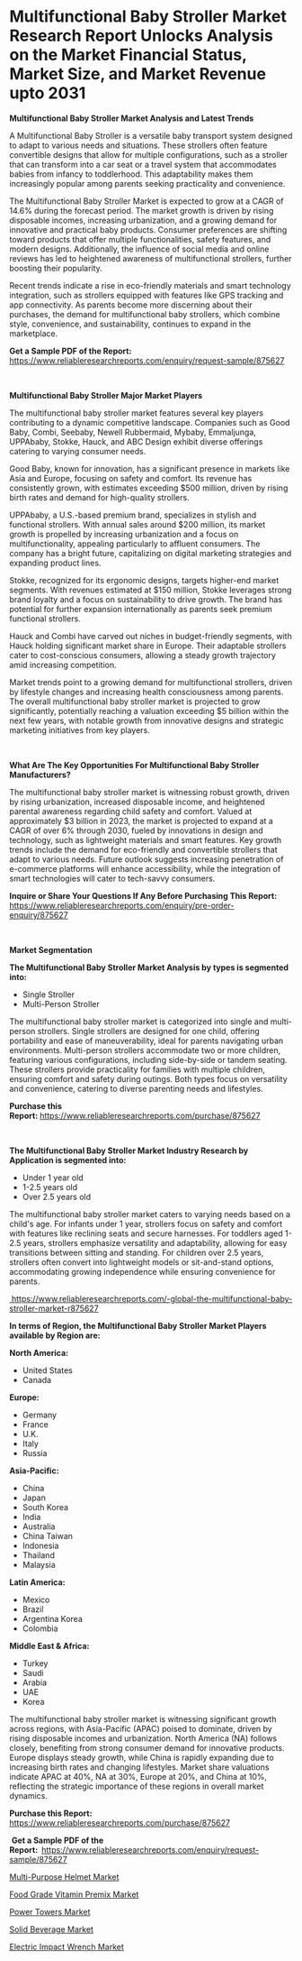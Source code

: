 <p><h1>Multifunctional Baby Stroller Market Research Report Unlocks Analysis on the Market Financial Status, Market Size, and Market Revenue upto 2031</h1></p><p><strong>Multifunctional Baby Stroller Market Analysis and Latest Trends</strong></p>
<p><p>A Multifunctional Baby Stroller is a versatile baby transport system designed to adapt to various needs and situations. These strollers often feature convertible designs that allow for multiple configurations, such as a stroller that can transform into a car seat or a travel system that accommodates babies from infancy to toddlerhood. This adaptability makes them increasingly popular among parents seeking practicality and convenience.</p><p>The Multifunctional Baby Stroller Market is expected to grow at a CAGR of 14.6% during the forecast period. The market growth is driven by rising disposable incomes, increasing urbanization, and a growing demand for innovative and practical baby products. Consumer preferences are shifting toward products that offer multiple functionalities, safety features, and modern designs. Additionally, the influence of social media and online reviews has led to heightened awareness of multifunctional strollers, further boosting their popularity. </p><p>Recent trends indicate a rise in eco-friendly materials and smart technology integration, such as strollers equipped with features like GPS tracking and app connectivity. As parents become more discerning about their purchases, the demand for multifunctional baby strollers, which combine style, convenience, and sustainability, continues to expand in the marketplace.</p></p>
<p><strong>Get a Sample PDF of the Report:&nbsp;</strong> <a href="https://www.reliableresearchreports.com/enquiry/request-sample/875627">https://www.reliableresearchreports.com/enquiry/request-sample/875627</a></p>
<p>&nbsp;</p>
<p><strong>Multifunctional Baby Stroller Major Market Players</strong></p>
<p><p>The multifunctional baby stroller market features several key players contributing to a dynamic competitive landscape. Companies such as Good Baby, Combi, Seebaby, Newell Rubbermaid, Mybaby, Emmaljunga, UPPAbaby, Stokke, Hauck, and ABC Design exhibit diverse offerings catering to varying consumer needs.</p><p>Good Baby, known for innovation, has a significant presence in markets like Asia and Europe, focusing on safety and comfort. Its revenue has consistently grown, with estimates exceeding $500 million, driven by rising birth rates and demand for high-quality strollers.</p><p>UPPAbaby, a U.S.-based premium brand, specializes in stylish and functional strollers. With annual sales around $200 million, its market growth is propelled by increasing urbanization and a focus on multifunctionality, appealing particularly to affluent consumers. The company has a bright future, capitalizing on digital marketing strategies and expanding product lines.</p><p>Stokke, recognized for its ergonomic designs, targets higher-end market segments. With revenues estimated at $150 million, Stokke leverages strong brand loyalty and a focus on sustainability to drive growth. The brand has potential for further expansion internationally as parents seek premium functional strollers.</p><p>Hauck and Combi have carved out niches in budget-friendly segments, with Hauck holding significant market share in Europe. Their adaptable strollers cater to cost-conscious consumers, allowing a steady growth trajectory amid increasing competition.</p><p>Market trends point to a growing demand for multifunctional strollers, driven by lifestyle changes and increasing health consciousness among parents. The overall multifunctional baby stroller market is projected to grow significantly, potentially reaching a valuation exceeding $5 billion within the next few years, with notable growth from innovative designs and strategic marketing initiatives from key players.</p></p>
<p>&nbsp;</p>
<p><strong>What Are The Key Opportunities For Multifunctional Baby Stroller Manufacturers?</strong></p>
<p><p>The multifunctional baby stroller market is witnessing robust growth, driven by rising urbanization, increased disposable income, and heightened parental awareness regarding child safety and comfort. Valued at approximately $3 billion in 2023, the market is projected to expand at a CAGR of over 6% through 2030, fueled by innovations in design and technology, such as lightweight materials and smart features. Key growth trends include the demand for eco-friendly and convertible strollers that adapt to various needs. Future outlook suggests increasing penetration of e-commerce platforms will enhance accessibility, while the integration of smart technologies will cater to tech-savvy consumers.</p></p>
<p><strong>Inquire or Share Your Questions If Any Before Purchasing This Report:</strong> <a href="https://www.reliableresearchreports.com/enquiry/pre-order-enquiry/875627">https://www.reliableresearchreports.com/enquiry/pre-order-enquiry/875627</a></p>
<p>&nbsp;</p>
<p><strong>Market Segmentation</strong></p>
<p><strong>The Multifunctional Baby Stroller Market Analysis by types is segmented into:</strong></p>
<p><ul><li>Single Stroller</li><li>Multi-Person Stroller</li></ul></p>
<p><p>The multifunctional baby stroller market is categorized into single and multi-person strollers. Single strollers are designed for one child, offering portability and ease of maneuverability, ideal for parents navigating urban environments. Multi-person strollers accommodate two or more children, featuring various configurations, including side-by-side or tandem seating. These strollers provide practicality for families with multiple children, ensuring comfort and safety during outings. Both types focus on versatility and convenience, catering to diverse parenting needs and lifestyles.</p></p>
<p><strong>Purchase this Report:&nbsp;</strong><a href="https://www.reliableresearchreports.com/purchase/875627">https://www.reliableresearchreports.com/purchase/875627</a></p>
<p>&nbsp;</p>
<p><strong>The Multifunctional Baby Stroller Market Industry Research by Application is segmented into:</strong></p>
<p><ul><li>Under 1 year old</li><li>1-2.5 years old</li><li>Over 2.5 years old</li></ul></p>
<p><p>The multifunctional baby stroller market caters to varying needs based on a child's age. For infants under 1 year, strollers focus on safety and comfort with features like reclining seats and secure harnesses. For toddlers aged 1-2.5 years, strollers emphasize versatility and adaptability, allowing for easy transitions between sitting and standing. For children over 2.5 years, strollers often convert into lightweight models or sit-and-stand options, accommodating growing independence while ensuring convenience for parents.</p></p>
<p><a href="https://www.reliableresearchreports.com/-global-the-multifunctional-baby-stroller-market-r875627">&nbsp;https://www.reliableresearchreports.com/-global-the-multifunctional-baby-stroller-market-r875627</a></p>
<p><strong>In terms of Region, the Multifunctional Baby Stroller Market Players available by Region are:</strong></p>
<p>
    <p> <strong> North America: </strong>
        <ul>
            <li>United States</li>
            <li>Canada</li>
        </ul>
        </p> 
    <p> <strong> Europe: </strong>
        <ul>
            <li>Germany</li>
            <li>France</li>
            <li>U.K.</li>
            <li>Italy</li>
            <li>Russia</li>
        </ul>
        </p> 
    <p> <strong> Asia-Pacific: </strong>
        <ul>
            <li>China</li>
            <li>Japan</li>
            <li>South Korea</li>
            <li>India</li>
            <li>Australia</li>
            <li>China Taiwan</li>
            <li>Indonesia</li>
            <li>Thailand</li>
            <li>Malaysia</li>
        </ul>
        </p> 
    <p> <strong> Latin America: </strong>
        <ul>
            <li>Mexico</li>
            <li>Brazil</li>
            <li>Argentina Korea</li>
            <li>Colombia</li>
        </ul>
        </p> 
    <p> <strong> Middle East & Africa: </strong>
        <ul>
            <li>Turkey</li>
            <li>Saudi</li>
            <li>Arabia</li>
            <li>UAE</li>
            <li>Korea</li>
        </ul>
    </p>
    </p>
<p><p>The multifunctional baby stroller market is witnessing significant growth across regions, with Asia-Pacific (APAC) poised to dominate, driven by rising disposable incomes and urbanization. North America (NA) follows closely, benefiting from strong consumer demand for innovative products. Europe displays steady growth, while China is rapidly expanding due to increasing birth rates and changing lifestyles. Market share valuations indicate APAC at 40%, NA at 30%, Europe at 20%, and China at 10%, reflecting the strategic importance of these regions in overall market dynamics.</p></p>
<p><strong>Purchase this Report: </strong><a href="https://www.reliableresearchreports.com/purchase/875627">https://www.reliableresearchreports.com/purchase/875627</a></p>
<p>&nbsp;<strong>Get a Sample PDF of the Report:&nbsp;&nbsp;</strong><a href="https://www.reliableresearchreports.com/enquiry/request-sample/875627">https://www.reliableresearchreports.com/enquiry/request-sample/875627</a></p>
<p><strong></strong></p>
<p><p><a href="https://github.com/globismark/Market-Research-Report-List-5/blob/main/multi-purpose-helmet-market.md">Multi-Purpose Helmet Market</a></p><p><a href="https://issuu.com/reportprime-2/docs/food-grade-vitamin-premix-market-size-2030.pptx">Food Grade Vitamin Premix Market</a></p><p><a href="https://www.linkedin.com/pulse/power-towers-market-emerging-trends-future-prospects-period-xc4oe?trackingId=MGLbT5CgTWSgWecBviEgQw%3D%3D">Power Towers Market</a></p><p><a href="https://www.linkedin.com/pulse/solid-beverage-market-research-report-forecast-growth-roa0e?trackingId=F%2FvWPV7VRd6sA3UpTR6iwQ%3D%3D">Solid Beverage Market</a></p><p><a href="https://www.linkedin.com/pulse/electric-impact-wrench-market-overview-global-trends-kxezc?trackingId=k1aUM31tSOmCwesNWBqHAQ%3D%3D">Electric Impact Wrench Market</a></p></p>